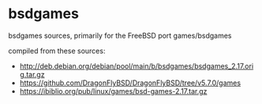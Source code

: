 # bsdgames #
bsdgames sources, primarily for the FreeBSD port games/bsdgames

compiled from these sources:
* http://deb.debian.org/debian/pool/main/b/bsdgames/bsdgames_2.17.orig.tar.gz
* https://github.com/DragonFlyBSD/DragonFlyBSD/tree/v5.7.0/games
* https://ibiblio.org/pub/linux/games/bsd-games-2.17.tar.gz
 
